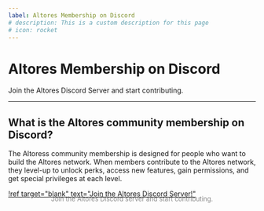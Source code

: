 ```yaml
---
label: Altores Membership on Discord
# description: This is a custom description for this page
# icon: rocket
---
```


# Altores Membership on Discord

Join the Altores Discord Server and start contributing.

---

## What is the Altores community membership on Discord?

The Altoress community membership is designed for people who want to build the Altores network. When members contribute to the Altores network, they level-up to unlock perks, access new features, gain permissions, and get special privileges at each level.


[!ref target="blank" text="Join the Altores Discord Server!"](https://discord.gg)
<div align="center" style="margin-top: -20px; opacity: 0.5"><font size="2">Join the Altores Discord server and start contributing.</font></div>